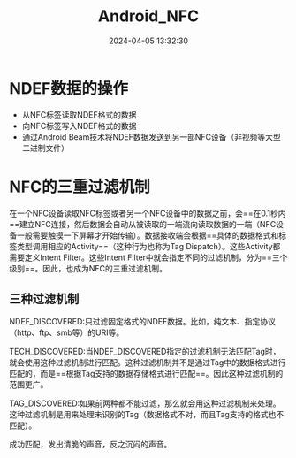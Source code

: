 ﻿---
title: Android_NFC
categories:
- Android
- NFC
tags:
- NFC
date: 2024-04-05 13:32:30
---

# NDEF数据的操作

- 从NFC标签读取NDEF格式的数据
- 向NFC标签写入NDEF格式的数据
- 通过Android Beam技术将NDEF数据发送到另一部NFC设备（非视频等大型二进制文件）



# NFC的三重过滤机制

在一个NFC设备读取NFC标签或者另一个NFC设备中的数据之前，会==在0.1秒内==建立NFC连接，然后数据会自动从被读取的一端流向读取数据的一端（NFC设备一般需要触摸一下屏幕才开始传输）。数据接收端会根据==具体的数据格式和标签类型调用相应的Activity==（这种行为也称为Tag Dispatch）。这些Activity都需要定义Intent Filter。这些Intent Filter中就会指定不同的过滤机制，分为==三个级别==。因此，也成为NFC的三重过滤机制。



## 三种过滤机制

NDEF_DISCOVERED:只过滤固定格式的NDEF数据。比如，纯文本、指定协议（http、ftp、smb等）的URI等。

TECH_DISCOVERED:当NDEF_DISCOVERED指定的过滤机制无法匹配Tag时，就会使用这种过滤机制进行匹配。这种过滤机制并不是通过Tag中的数据格式进行匹配的，而是==根据Tag支持的数据存储格式进行匹配==。因此这种过滤机制的范围更广。

TAG_DISCOVERED:如果前两种都不能过滤，那么就会用这种过滤机制来处理。这种过滤机制是用来处理未识别的Tag（数据格式不对，而且Tag支持的格式也不匹配）。

成功匹配，发出清脆的声音，反之沉闷的声音。
